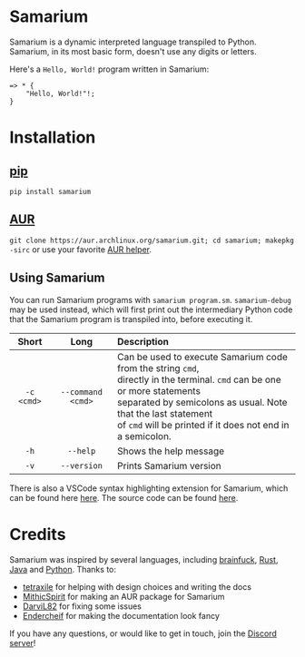 # Samarium

Samarium is a dynamic interpreted language transpiled to Python.
Samarium, in its most basic form, doesn't use any digits or letters.

Here's a `Hello, World!` program written in Samarium:

```sm
=> * {
    "Hello, World!"!;
}
```


# Installation


## [pip](https://pypi.org/project/pip/)

`pip install samarium`


## [AUR](https://aur.archlinux.org/)

`git clone https://aur.archlinux.org/samarium.git; cd samarium; makepkg -sirc` or use your favorite [AUR helper](https://wiki.archlinux.org/title/AUR_helpers).


## Using Samarium

You can run Samarium programs with `samarium program.sm`.
`samarium-debug` may be used instead, which will first print out the intermediary Python code that the Samarium program is transpiled into, before executing it.

Short | Long | Description
:---: | :---: | :---
`-c <cmd>` | `--command <cmd>` | Can be used to execute Samarium code from the string `cmd`,<br>directly in the terminal. `cmd` can be one or more statements<br>separated by semicolons as usual. Note that the last statement<br> of `cmd` will be printed if it does not end in a semicolon.
`-h` | `--help` | Shows the help message
`-v` | `--version` | Prints Samarium version


There is also a VSCode syntax highlighting extension for Samarium, which can be found here [here](https://marketplace.visualstudio.com/items?itemName=Samarium.samarium-language). The source code can be found [here](https://github.com/samarium-lang/vscode-samarium).


# Credits

Samarium was inspired by several languages, including [brainfuck](https://esolangs.org/wiki/Brainfuck), [Rust](https://www.rust-lang.org/), [Java](https://www.java.com/) and [Python](https://www.python.org/).
Thanks to:

- [tetraxile](https://github.com/tetraxile) for helping with design choices and writing the docs
- [MithicSpirit](https://github.com/MithicSpirit) for making an AUR package for Samarium
- [DarviL82](https://github.com/DarviL82) for fixing some issues
- [Endercheif](https://github.com/Endercheif) for making the documentation look fancy

If you have any questions, or would like to get in touch, join the [Discord server](https://discord.gg/C8QE5tVQEq)!
